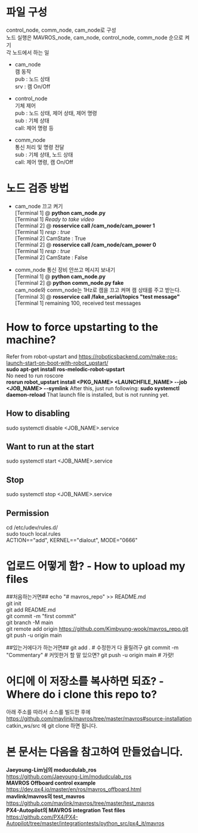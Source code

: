 # 파일 구성
control_node, comm_node, cam_node로 구성 <br>
노드 실행은 MAVROS_node, cam_node, control_node, comm_node 순으로 켜기 <br>
각 노드에서 하는 일 

* cam_node <br>
캠 동작<br>
pub : 노드 상태 <br>
srv : 캠 On/Off 

* control_node <br>
기체 제어 <br>
pub : 노드 상태, 제어 상태, 제어 명령 <br>
sub : 기체 상태 <br>
call: 제어 명령 등

* comm_node <br>
통신 처리 및 명령 전달<br>
sub : 기체 상태, 노드 상태 <br> 
call: 제어 명령, 캠 On/Off <br>

# 노드 검증 방법 
* cam_node 끄고 켜기 <br>
  [Terminal 1] @ **python cam_node.py** <br>
  [Terminal 1] _Ready to take video_ <br>
  [Terminal 2] @ **rosservice call /cam_node/cam_power 1** <br>
  [Terminal 1] _resp : true_ <br>
  [Terminal 2] CamState : True <br>
  [Terminal 2] @ **rosservice call /cam_node/cam_power 0** <br>
  [Terminal 1] _resp : true_ <br>
  [Terminal 2] CamState : False <br>

* comm_node 통신 장비 안쓰고 메시지 보내기 <br>
  [Terminal 1] @ **python cam_node.py** <br>
  [Terminal 2] @ **python comm_node.py fake** <br>
  cam_node와 comm_node는 1Hz로 캠을 끄고 켜며 캠 상태를 주고 받는다. <br>
  [Terminal 3] @ **rosservice call /fake_serial/topics "test message"**<br>
  [Terminal 1] remaining 100, received test messages<br>

# How to force upstarting to the machine?
Refer from robot-upstart and https://roboticsbackend.com/make-ros-launch-start-on-boot-with-robot_upstart/ <br>
**sudo apt-get install ros-melodic-robot-upstart** <br>
No need to run roscore <br>
**rosrun robot_upstart install <PKG_NAME> <LAUNCHFILE_NAME> --job <JOB_NAME> --symlink**
After this, just run following:
**sudo systemctl daemon-reload**
That launch file is installed, but is not running yet.

## How to disabling 
sudo systemctl disable <JOB_NAME>.service

## Want to run at the start
sudo systemctl start <JOB_NAME>.service
## Stop
sudo systemctl stop <JOB_NAME>.service

## Permission
cd /etc/udev/rules.d/<br>
sudo touch local.rules<br>
ACTION=="add", KERNEL=="dialout", MODE="0666"<br>

# 업로드 어떻게 함? - How to upload my files
##처음하는거면##
echo "# mavros_repo" >> README.md   
git init   
git add README.md   
git commit -m "first commit"   
git branch -M main   
git remote add origin https://github.com/Kimbyung-wook/mavros_repo.git   
git push -u origin main         

##있는거에다가 하는거면##
git add . # 수정한거 다 올릴려구
git commit -m "Commentary" # 커밋한거 할 말 있으면?
git push -u origin main # 가랏!

# 어디에 이 저장소를 복사하면 되죠? - Where do i clone this repo to?
아래 주소를 따라서 소스를 빌드한 후에
https://github.com/mavlink/mavros/tree/master/mavros#source-installation
catkin_ws/src 에 git clone 하면 됩니다.




# 본 문서는 다음을 참고하여 만들었습니다.
**Jaeyoung-Lim님의 moducdulab_ros**   
https://github.com/Jaeyoung-Lim/modudculab_ros   
**MAVROS Offboard control example**   
https://dev.px4.io/master/en/ros/mavros_offboard.html   
**mavlink/mavros의 test_mavros**   
https://github.com/mavlink/mavros/tree/master/test_mavros   
**PX4-Autopilot의 MAVROS integration Test files**   
https://github.com/PX4/PX4-Autopilot/tree/master/integrationtests/python_src/px4_it/mavros
